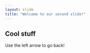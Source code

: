 ```yaml
---
layout: slide
title: "Welcome to our second slide!"
---
```

## Cool stuff
Use the left arrow to go back!
